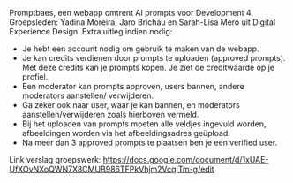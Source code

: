 Promptbaes, een webapp omtrent AI prompts voor Development 4.
Groepsleden: Yadina Moreira, Jaro Brichau en Sarah-Lisa Mero uit Digital Experience Design.
Extra uitleg indien nodig: 
- Je hebt een account nodig om gebruik te maken van de webapp.
- Je kan credits verdienen door prompts te uploaden (approved prompts). Met deze credits kan je prompts kopen. Je ziet de creditwaarde op je profiel.
- Een moderator kan prompts approven, users bannen, andere moderators aanstellen/ verwijderen. 
- Ga zeker ook naar user, waar je kan bannen, en moderators aanstellen/verwijderen zoals hierboven vermeld.
- Bij het uploaden van prompts moeten alle veldjes ingevuld worden, afbeeldingen worden via het afbeeldingsadres geüpload.
- Na meer dan 3 approved prompts te plaatsen ben je een verified user. 

Link verslag groepswerk:
https://docs.google.com/document/d/1xUAE-UfXOvNXoQWN7X8CMUB986TFPkVhjm2VcqITm-g/edit

